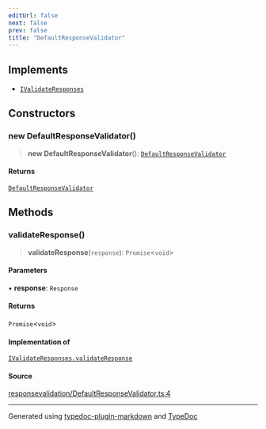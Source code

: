 ```yaml
---
editUrl: false
next: false
prev: false
title: "DefaultResponseValidator"
---
```


## Implements

- [`IValidateResponses`](/api/interfaces/ivalidateresponses/)

## Constructors

### new DefaultResponseValidator()

> **new DefaultResponseValidator**(): [`DefaultResponseValidator`](/api/classes/defaultresponsevalidator/)

#### Returns

[`DefaultResponseValidator`](/api/classes/defaultresponsevalidator/)

## Methods

### validateResponse()

> **validateResponse**(`response`): `Promise`\<`void`\>

#### Parameters

• **response**: `Response`

#### Returns

`Promise`\<`void`\>

#### Implementation of

[`IValidateResponses.validateResponse`](/api/interfaces/ivalidateresponses/#validateresponse)

#### Source

[responsevalidation/DefaultResponseValidator.ts:4](https://github.com/fostertheweb/spotify-web-sdk/blob/8d95f4b/src/responsevalidation/DefaultResponseValidator.ts#L4)

***

Generated using [typedoc-plugin-markdown](https://www.npmjs.com/package/typedoc-plugin-markdown) and [TypeDoc](https://typedoc.org/)

